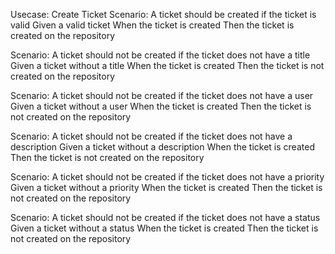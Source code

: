 Usecase: Create Ticket
Scenario: A ticket should be created if the ticket is valid
Given a valid ticket
When the ticket is created
Then the ticket is created on the repository

Scenario: A ticket should not be created if the ticket does not have a title
Given a ticket without a title
When the ticket is created
Then the ticket is not created on the repository

Scenario: A ticket should not be created if the ticket does not have a user
Given a ticket without a user
When the ticket is created
Then the ticket is not created on the repository

Scenario: A ticket should not be created if the ticket does not have a description
Given a ticket without a description
When the ticket is created
Then the ticket is not created on the repository

Scenario: A ticket should not be created if the ticket does not have a priority
Given a ticket without a priority
When the ticket is created
Then the ticket is not created on the repository

Scenario: A ticket should not be created if the ticket does not have a status
Given a ticket without a status
When the ticket is created
Then the ticket is not created on the repository
